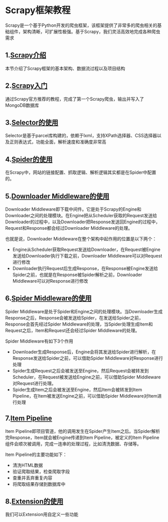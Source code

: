 # Scrapy框架教程
Scrapy是一个基于Python开发的爬虫框架，该框架提供了非常多的爬虫相关的基础组件，架构清晰，可扩展性极强。基于Scrapy，我们灵活高效地完成各种爬虫需求

## 1.[Scrapy介绍](./Scrapy_Tutorial_1.md)
本节介绍了Scrapy框架的基本架构、数据流过程以及项目结构

## 2.[Scrapy入门](./Scrapy_Tutorial_2.md)
通过Scrapy官方推荐的教程，完成了第一个Scrapy爬虫，输出并写入了MongoDB数据库

## 3.[Selector的使用](./Scrapy_Tutorial_3.md)
Selector是基于parcel库构建的，依赖于lxml，支持XPath选择器、CSS选择器以及正则表达式，功能全面，解析速度和准确度非常高


## 4.[Spider的使用](./Scrapy_Tutorial_4.md)
在Scrapy中，网站的链接配置、抓取逻辑、解析逻辑其实都是在Spider中配置的。

## 5.[Downloader Middleware的使用](./Scrapy_Tutorial_5.md)
Downloader Middleware即下载中间件。它是处于Scrapy的Engine和Downloader之间的处理模块。在Engine把从Scheduler获取的Request发送给Downloader的过程中，以及Downloader把Response发送回Engine的过程中，Request和Response都会经过Downloader Middleware的处理。

也就是说，Downloader Middleware在整个架构中起作用的位置是以下两个：
- Engine从Scheduler获取Request发送给Downloader，在Request被Engine发送给Downloader执行下载之前，Downloader Middleware可以对Request进行修改
- Downloader执行Request后生成Response，在Response被Engine发送给Spider之前，也就是在Response被Spider解析之前，Downloader Middleware可以对Response进行修改


## 6.[Spider Middleware的使用](./Scrapy_Tutorial_6.md)
Spider Middleware是处于Spider和Engine之间的处理模块。当Downloader生成Response之后，Response会被发送给Spider，在发送给Spider之前，Response会首先经过Spider Middleware的处理，当Spider处理生成Item和Request之后，Item和Request还会经过Spider Middleware的处理。

Spider Middleware有如下3个作用
- Downloader生成Response后，Engine会将其发送给Spider进行解析，在Response发送给Spider之前，可以借助Spider Middleware对Response进行处理
- Spider生成Request之后会被发送至Engine，然后Request会被转发到Scheduler，在Request被发送给Engine之前，可以借助Spider Middleware对Request进行处理。
- Spider生成Item之后会被发送至Engine，然后Item会被转发到Item Pipeline，在Item被发送Engine之前，可以借助Spider Middleware对Item进行处理

## 7.[Item Pipeline](./Scrapy_Tutorial_7.md)
Item Pipeline即项目管道，他的调用发生在Spider产生Item之后。当Spider解析完Response，Item就会被Engine传递到Item Pipeline，被定义的Item Pipeline组件会顺次被调用，完成一连串的处理过程，比如清洗数据、存储等。

Item Pipeline的主要功能如下：
- 清洗HTML数据
- 验证爬取结果，检查爬取字段
- 查重并丢弃重复内容
- 将爬取结果存储到数据库中


## 8.[Extension的使用](./Scrapy_Tutorial_8.md)
我们可以Extension用自定义一些功能

